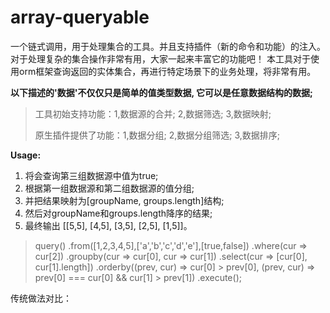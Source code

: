 # array-queryable
一个链式调用，用于处理集合的工具。并且支持插件（新的命令和功能）的注入。对于处理复杂的集合操作非常有用，大家一起来丰富它的功能吧！
本工具对于使用orm框架查询返回的实体集合，再进行特定场景下的业务处理，将非常有用。


**以下描述的'数据'不仅仅只是简单的值类型数据, 它可以是任意数据结构的数据;**

   

> 工具初始支持功能：1,数据源的合并; 2,数据筛选; 3,数据映射;
> 
> 原生插件提供了功能：1,数据分组; 2,数据分组筛选; 3,数据排序;


**Usage:**
  
 1. 将会查询第三组数据源中值为true;
 2. 根据第一组数据源和第二组数据源的值分组;
 3. 并把结果映射为[groupName, groups.length]结构;
 4. 然后对groupName和groups.length降序的结果;
 5. 最终输出 [[5,5], [4,5], [3,5], [2,5], [1,5]]。
 
 >
 >    query()
 >    .from([1,2,3,4,5],['a','b','c','d','e'],[true,false])
 >    .where(cur => cur[2])
 >    .groupby(cur => cur[0], cur => cur[1])
 >    .select(cur => [cur[0], cur[1].length])
 >    .orderby((prev, cur) => cur[0] > prev[0], 
               (prev, cur) => prev[0] === cur[0] && cur[1] > prev[1])
 >    .execute();
 >
          

传统做法对比：


